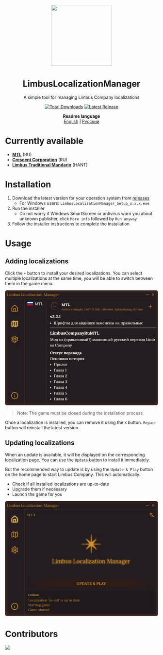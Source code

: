 <div align="center">
<a href="https://github.com/kimght/LimbusLocalizationInstaller">
   <img src="https://github.com/kimght/LimbusLocalizationInstaller/blob/main/public/logo_full.png"
      width="200"
      height="200"/>
</a>
   
# LimbusLocalizationManager
A simple tool for managing Limbus Company localizations

[![Total Downloads](https://img.shields.io/github/downloads/kimght/LimbusLocalizationInstaller/total?style=flat-square&label=Total%20Downloads&color=%23707489)](../../releases)
[![Latest Release](https://img.shields.io/github/v/release/kimght/LimbusLocalizationInstaller?style=flat-square&label=Latest%20Release&labelColor=%23707489&color=%23484f58)](../../releases/latest)

**Readme language**<br>
[English](./README.md) | [Русский](./docs/README/ru.md)
</div>

# Currently available
- [**MTL**](https://github.com/kimght/LimbusCompanyRuMTL) (RU)
- [**Crescent Corporation**](https://github.com/Crescent-Corporation/LimbusCompanyBusRUS) (RU)
- [**Limbus Traditional Mandarin**](https://github.com/LimbusTraditionalMandarin) (HANT)

# Installation
1. Download the latest version for your operation system from [releases](https://github.com/kimght/LimbusLocalizationManager/releases)
   - For Windows users: `LimbusLocalizationManager_Setup_x.x.x.exe`
2. Run the installer
   - Do not worry if Windows SmartScreen or antivirus warn you about unknown publisher, click `More info` followed by `Run anyway`
3. Follow the installer instructions to complete the installation

# Usage
## Adding localizations
Click the `+` button to install your desired localizations. You can select multiple localizations at the same time, you will be able to switch between them in the game menu.

![Localizations Menu](./docs/img/localization_en.png)
> Note: The game must be closed during the installation process

Once a localization is installed, you can remove it using the `X` button. `Repair` button will reinstall the latest version.

## Updating localizations
When an update is available, it will be displayed on the corresponding localization page. You can use the `Update` button to install it immediately.

But the recommended way to update is by using the `Update & Play` button on the home page to start Limbus Company. This will automatically:
- Check if all installed localizations are up-to-date
- Upgrade them if necessary
- Launch the game for you

![Update and Play](./docs/img/update_and_play_en.png)

# Contributors
<a href="https://github.com/kimght/LimbusLocalizationManager/graphs/contributors">
  <img src="https://contrib.rocks/image?repo=kimght/LimbusLocalizationManager" />
</a>
